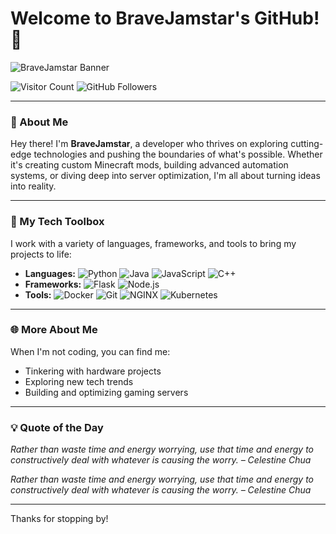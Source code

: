 # Welcome to BraveJamstar's GitHub! 👋

![BraveJamstar Banner](./path/to/your/banner.gif)

![Visitor Count](https://komarev.com/ghpvc/?username=BraveJamstar&style=flat-square) 
![GitHub Followers](https://img.shields.io/github/followers/BraveJamstar?style=social) 

---

### 🚀 About Me

Hey there! I'm **BraveJamstar**, a developer who thrives on exploring cutting-edge technologies and pushing the boundaries of what's possible. Whether it's creating custom Minecraft mods, building advanced automation systems, or diving deep into server optimization, I'm all about turning ideas into reality.

---

### 🔧 My Tech Toolbox

I work with a variety of languages, frameworks, and tools to bring my projects to life:

- **Languages:** ![Python](https://img.shields.io/badge/Python-3670A0?style=flat&logo=python&logoColor=ffdd54) ![Java](https://img.shields.io/badge/Java-ED8B00?style=flat&logo=java&logoColor=white) ![JavaScript](https://img.shields.io/badge/JavaScript-323330?style=flat&logo=javascript&logoColor=F7DF1E) ![C++](https://img.shields.io/badge/C++-00599C?style=flat&logo=c%2B%2B&logoColor=white)
- **Frameworks:** ![Flask](https://img.shields.io/badge/Flask-%23000.svg?style=flat&logo=flask&logoColor=white) ![Node.js](https://img.shields.io/badge/Node.js-339933?style=flat&logo=nodedotjs&logoColor=white)
- **Tools:** ![Docker](https://img.shields.io/badge/Docker-2496ED?style=flat&logo=docker&logoColor=white) ![Git](https://img.shields.io/badge/Git-F05032?style=flat&logo=git&logoColor=white) ![NGINX](https://img.shields.io/badge/NGINX-009639?style=flat&logo=nginx&logoColor=white) ![Kubernetes](https://img.shields.io/badge/Kubernetes-326CE5?style=flat&logo=kubernetes&logoColor=white)

---

### 🌐 More About Me

When I'm not coding, you can find me:

- Tinkering with hardware projects
- Exploring new tech trends
- Building and optimizing gaming servers

---

### 💡 Quote of the Day

_Rather than waste time and energy worrying, use that time and energy to constructively deal with whatever is causing the worry. – Celestine Chua_

_Rather than waste time and energy worrying, use that time and energy to constructively deal with whatever is causing the worry. – Celestine Chua_

---

Thanks for stopping by!
